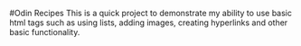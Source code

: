 #Odin Recipes
This is a quick project to demonstrate my ability to use basic html tags such as using lists, adding images, creating hyperlinks and other basic functionality.